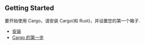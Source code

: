 ## Getting Started

要开始使用 Cargo，请安装 Cargo(和 Rust)，并设置您的第一个箱子.

- [安装](./installation.zh.md)
- [Cargo 的第一步](./first-steps.zh.md)
